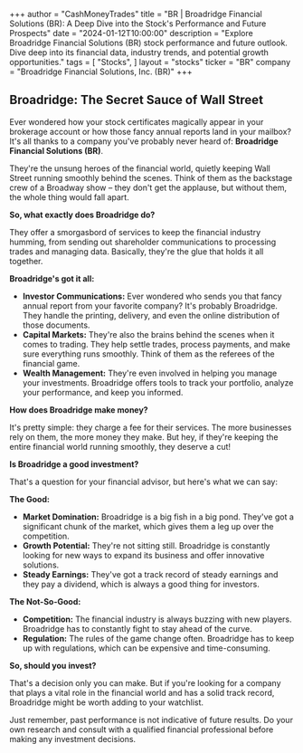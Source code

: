 +++
author = "CashMoneyTrades"
title = "BR |  Broadridge Financial Solutions (BR): A Deep Dive into the Stock's Performance and Future Prospects"
date = "2024-01-12T10:00:00"
description = "Explore Broadridge Financial Solutions (BR) stock performance and future outlook. Dive deep into its financial data, industry trends, and potential growth opportunities."
tags = [
"Stocks",
]
layout = "stocks"
ticker = "BR"
company = "Broadridge Financial Solutions, Inc. (BR)"
+++
        


## Broadridge: The Secret Sauce of Wall Street

Ever wondered how your stock certificates magically appear in your brokerage account or how those fancy annual reports land in your mailbox? It's all thanks to a company you've probably never heard of: **Broadridge Financial Solutions (BR)**. 

They're the unsung heroes of the financial world, quietly keeping Wall Street running smoothly behind the scenes. Think of them as the backstage crew of a Broadway show – they don't get the applause, but without them, the whole thing would fall apart.

**So, what exactly does Broadridge do?**

They offer a smorgasbord of services to keep the financial industry humming, from sending out shareholder communications to processing trades and managing data. Basically, they're the glue that holds it all together. 

**Broadridge's got it all:**

* **Investor Communications:** Ever wondered who sends you that fancy annual report from your favorite company? It's probably Broadridge. They handle the printing, delivery, and even the online distribution of those documents.  
* **Capital Markets:** They're also the brains behind the scenes when it comes to trading. They help settle trades, process payments, and make sure everything runs smoothly. Think of them as the referees of the financial game.
* **Wealth Management:**  They're even involved in helping you manage your investments. Broadridge offers tools to track your portfolio, analyze your performance, and keep you informed.  

**How does Broadridge make money?**

It's pretty simple: they charge a fee for their services.  The more businesses rely on them, the more money they make.  But hey, if they're keeping the entire financial world running smoothly, they deserve a cut! 

**Is Broadridge a good investment?**

That's a question for your financial advisor, but here's what we can say:

**The Good:**

* **Market Domination:** Broadridge is a big fish in a big pond.  They've got a significant chunk of the market, which gives them a leg up over the competition.
* **Growth Potential:** They're not sitting still. Broadridge is constantly looking for new ways to expand its business and offer innovative solutions. 
* **Steady Earnings:**  They've got a track record of steady earnings and they pay a dividend, which is always a good thing for investors. 

**The Not-So-Good:**

* **Competition:** The financial industry is always buzzing with new players.  Broadridge has to constantly fight to stay ahead of the curve.
* **Regulation:**  The rules of the game change often. Broadridge has to keep up with regulations, which can be expensive and time-consuming.

**So, should you invest?**

That's a decision only you can make.  But if you're looking for a company that plays a vital role in the financial world and has a solid track record, Broadridge might be worth adding to your watchlist. 

Just remember, past performance is not indicative of future results. Do your own research and consult with a qualified financial professional before making any investment decisions. 

        